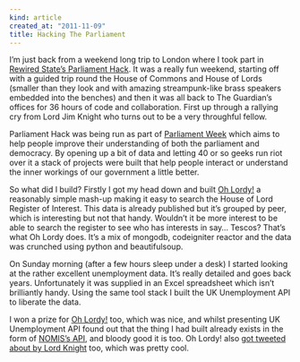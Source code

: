 ```yaml
---
kind: article
created_at: "2011-11-09"
title: Hacking The Parliament
---
```

I’m just back from a weekend long trip to London where I took part in [Rewired State’s Parliament Hack](http://rewiredstate.org/events/parliament).  It was a really fun weekend, starting off with a guided trip round the House of Commons and House of Lords (smaller than they look and with amazing streampunk-like brass speakers embedded into the benches) and then it was all back to The Guardian’s offices for 36 hours of code and collaboration.  First up through a rallying cry from Lord Jim Knight who turns out to be a very throughful fellow.

Parliament Hack was being run as part of [Parliament Week](http://www.parliamentweek.org/) which aims to help people improve their understanding of both the parliament and democracy.  By opening up a bit of data and letting 40 or so geeks run riot over it a stack of projects were built that help people interact or understand the inner workings of our government a little better.

So what did I build?  Firstly I got my head down and built [Oh Lordy!](http://ohlordy.theapproachablegeek.co.uk/) a reasonably simple mash-up making it easy to search the House of Lord Register of Interest.  This data is already published but it’s grouped by peer, which is interesting but not that handy.  Wouldn’t it be more interest to be able to search the register to see who has interests in say… Tescos?  That’s what Oh Lordy does.  It’s a mix of mongodb, codeigniter reactor and the data was crunched using python and beautifulsoup.

On Sunday morning (after a few hours sleep under a desk) I started looking at the rather excellent unemployment data.  It’s really detailed and goes back years.  Unfortunately it was supplied in an Excel spreadsheet which isn’t brilliantly handy.  Using the same tool stack I built the UK Unemployment API to liberate the data.

I won a prize for [Oh Lordy!](http://ohlordy.theapproachablegeek.co.uk/) too, which was nice, and whilst presenting  UK Unemployment API found out that the thing I had built already exists in the form of [NOMIS’s API](http://www.nomisweb.co.uk/api/v01), and bloody good it is too.  Oh Lordy! also [got tweeted about by Lord Knight](https://twitter.com/#!/jimpknight/status/133120837506170880) too, which was pretty cool.
